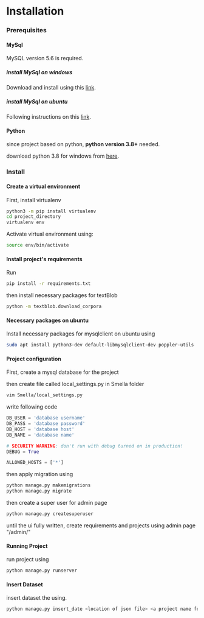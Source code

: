 # Installation


### Prerequisites

#### MySql

MySQL version 5.6 is required.

##### install MySql on windows
Download and install using this [link](https://dev.mysql.com/downloads/installer/).

##### install MySql on ubuntu
Following instructions on this [link](https://www.digitalocean.com/community/tutorials/how-to-install-mysql-on-ubuntu-20-04).

#### Python
since project based on python, **python version 3.8+** needed.

download python 3.8 for windows from [here](https://www.python.org/downloads/).


### Install 

#### Create a virtual environment
First, install virtualenv

```bash
python3 -m pip install virtualenv
cd project_directory
virtualenv env 
```
Activate virtual environment using:
```bash
source env/bin/activate
```
#### Install project's requirements
Run
```bash
pip install -r requirements.txt
```
then install necessary packages for textBlob
```bash
python -m textblob.download_corpora
```
#### Necessary packages on ubuntu
Install necessary packages for mysqlclient on ubuntu using
```bash
sudo apt install python3-dev default-libmysqlclient-dev poppler-utils
```

#### Project configuration
First, create a mysql database for the project

then create file called local_settings.py in Smella folder
```bash
vim Smella/local_settings.py
```

write following code
```python
DB_USER = 'database username'
DB_PASS = 'database password'
DB_HOST = 'database host'
DB_NAME = 'database name'

# SECURITY WARNING: don't run with debug turned on in production!
DEBUG = True

ALLOWED_HOSTS = ['*']
```
then apply migration using
```bash
python manage.py makemigrations
python manage.py migrate
```
then create a super user for admin page
```bash
python manage.py createsuperuser
```

until the ui fully written, create requirements and projects using admin page "/admin/"

#### Running Project
run project using
```bash
python manage.py runserver
```
#### Insert Dataset
insert dataset the using.
```bash
python manage.py insert_date <location of json file> <a project name for this dataset>
```
